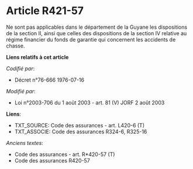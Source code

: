 # Article R421-57

Ne sont pas applicables dans le département de la Guyane les dispositions de la section II, ainsi que celles des dispositions
de la section IV relative au régime financier du fonds de garantie qui concernent les accidents de chasse.

**Liens relatifs à cet article**

_Codifié par_:

  - Décret n°76-666 1976-07-16

_Modifié par_:

  - Loi n°2003-706 du 1 août 2003 - art. 81 (V) JORF 2 août 2003

**Liens**:

  - TXT_SOURCE: Code des assurances - art. L420-6 (T)
  - TXT_ASSOCIE: Code des assurances R324-6, R325-16

_Anciens textes_:

  - Code des assurances - art. R*420-57 (T)
  - Code des assurances R420-57
